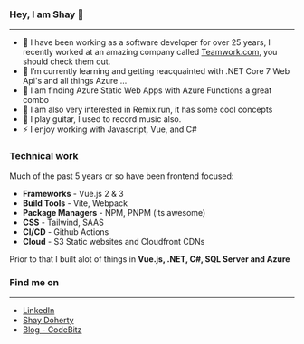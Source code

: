 ### Hey, I am Shay 👋
---

<!--
**shaydoc/shaydoc** is a ✨ _special_ ✨ repository because its `README.md` (this file) appears on your GitHub profile.

Here are some ideas to get you started:

- 🔭 I’m currently working on ...
- 🌱 I’m currently learning ...
- 👯 I’m looking to collaborate on ...
- 🤔 I’m looking for help with ...
- 💬 Ask me about ...
- 📫 How to reach me: ...
- 😄 Pronouns: ...
- ⚡ Fun fact: ...
-->

- 🔭 I have been working as a software developer for over 25 years, I recently worked at an amazing company called [Teamwork.com](https://teamwork.com), you should check them out.
- 🌱 I’m currently learning and getting reacquainted with .NET Core 7 Web Api's and all things Azure ...
- 🌱 I am finding Azure Static Web Apps with Azure Functions a great combo
- 🌱 I am also very interested in Remix.run, it has some cool concepts
- 🎸 I play guitar, I used to record music also.
- ⚡ I enjoy working with Javascript, Vue, and C#

### Technical work

Much of the past 5 years or so have been frontend focused:

* **Frameworks** - Vue.js 2 & 3
* **Build Tools** - Vite, Webpack
* **Package Managers** - NPM, PNPM (its awesome)
* **CSS** - Tailwind, SAAS
* **CI/CD** - Github Actions
* **Cloud** - S3 Static websites and Cloudfront CDNs

Prior to that I built alot of things in **Vue.js, .NET, C#, SQL Server and Azure**

### Find me on 
---
* [LinkedIn](https://www.linkedin.com/in/shay-d-7bb45b7/)
* [Shay Doherty](https://shaydoherty.dev)
* [Blog - CodeBitz](https://codebitz.substack.com/)
